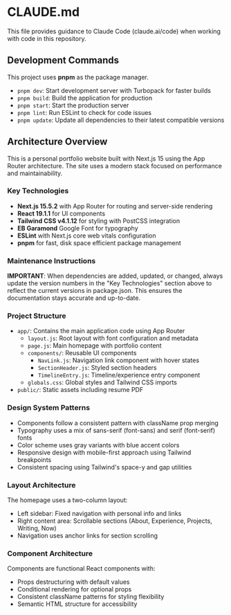 # CLAUDE.md

This file provides guidance to Claude Code (claude.ai/code) when working with code in this repository.

## Development Commands

This project uses **pnpm** as the package manager.

- `pnpm dev`: Start development server with Turbopack for faster builds
- `pnpm build`: Build the application for production
- `pnpm start`: Start the production server
- `pnpm lint`: Run ESLint to check for code issues
- `pnpm update`: Update all dependencies to their latest compatible versions

## Architecture Overview

This is a personal portfolio website built with Next.js 15 using the App Router architecture. The site uses a modern stack focused on performance and maintainability.

### Key Technologies
- **Next.js 15.5.2** with App Router for routing and server-side rendering
- **React 19.1.1** for UI components
- **Tailwind CSS v4.1.12** for styling with PostCSS integration
- **EB Garamond** Google Font for typography
- **ESLint** with Next.js core web vitals configuration
- **pnpm** for fast, disk space efficient package management

### Maintenance Instructions
**IMPORTANT**: When dependencies are added, updated, or changed, always update the version numbers in the "Key Technologies" section above to reflect the current versions in package.json. This ensures the documentation stays accurate and up-to-date.

### Project Structure
- `app/`: Contains the main application code using App Router
  - `layout.js`: Root layout with font configuration and metadata
  - `page.js`: Main homepage with portfolio content
  - `components/`: Reusable UI components
    - `NavLink.js`: Navigation link component with hover states
    - `SectionHeader.js`: Styled section headers
    - `TimelineEntry.js`: Timeline/experience entry component
  - `globals.css`: Global styles and Tailwind CSS imports
- `public/`: Static assets including resume PDF

### Design System Patterns
- Components follow a consistent pattern with className prop merging
- Typography uses a mix of sans-serif (font-sans) and serif (font-serif) fonts
- Color scheme uses gray variants with blue accent colors
- Responsive design with mobile-first approach using Tailwind breakpoints
- Consistent spacing using Tailwind's space-y and gap utilities

### Layout Architecture
The homepage uses a two-column layout:
- Left sidebar: Fixed navigation with personal info and links
- Right content area: Scrollable sections (About, Experience, Projects, Writing, Now)
- Navigation uses anchor links for section scrolling

### Component Architecture
Components are functional React components with:
- Props destructuring with default values
- Conditional rendering for optional props
- Consistent className patterns for styling flexibility
- Semantic HTML structure for accessibility